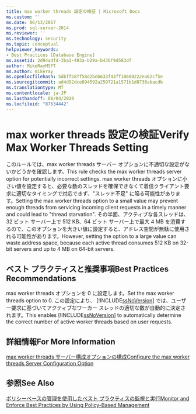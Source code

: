 ```yaml
---
title: max worker threads 設定の検証 | Microsoft Docs
ms.custom: ''
ms.date: 06/13/2017
ms.prod: sql-server-2014
ms.reviewer: ''
ms.technology: security
ms.topic: conceptual
helpviewer_keywords:
- Best Practices [Database Engine]
ms.assetid: 2d94adfd-3ba1-493a-b29a-b436f9d583df
author: MikeRayMSFT
ms.author: mikeray
ms.openlocfilehash: 5dbffb87f58d2beb633f43ff18680222ea62cf5e
ms.sourcegitcommit: ad4d92dce894592a259721a1571b1d8736abacdb
ms.translationtype: MT
ms.contentlocale: ja-JP
ms.lasthandoff: 08/04/2020
ms.locfileid: "87634442"
---
```

# <a name="verify-max-worker-threads-setting"></a><span data-ttu-id="53d7a-102">max worker threads 設定の検証</span><span class="sxs-lookup"><span data-stu-id="53d7a-102">Verify Max Worker Threads Setting</span></span>
  <span data-ttu-id="53d7a-103">このルールでは、max worker threads サーバー オプションに不適切な設定がないかどうかを確認します。</span><span class="sxs-lookup"><span data-stu-id="53d7a-103">This rule checks the max worker threads server option for potentially incorrect settings.</span></span> <span data-ttu-id="53d7a-104">max worker threads オプションに小さい値を設定すると、必要な数のスレッドを確保できなくて着信クライアント要求に適切なタイミングで対応できず、"スレッド不足" に陥る可能性があります。</span><span class="sxs-lookup"><span data-stu-id="53d7a-104">Setting the max worker threads option to a small value may prevent enough threads from servicing incoming client requests in a timely manner and could lead to "thread starvation".</span></span> <span data-ttu-id="53d7a-105">その半面、アクティブな各スレッドは、32 ビット サーバー上で 512 KB、64 ビット サーバー上で最大 4 MB を消費するので、このオプションを大きい値に設定すると、アドレス空間が無駄に使用される可能性があります。</span><span class="sxs-lookup"><span data-stu-id="53d7a-105">However, setting the option to a large value can waste address space, because each active thread consumes 512 KB on 32-bit servers and up to 4 MB on 64-bit servers.</span></span>  
  
## <a name="best-practices-recommendations"></a><span data-ttu-id="53d7a-106">ベスト プラクティスと推奨事項</span><span class="sxs-lookup"><span data-stu-id="53d7a-106">Best Practices Recommendations</span></span>  
 <span data-ttu-id="53d7a-107">max worker threads オプションを 0 に設定します。</span><span class="sxs-lookup"><span data-stu-id="53d7a-107">Set the max worker threads option to 0.</span></span> <span data-ttu-id="53d7a-108">この設定により、 [!INCLUDE[ssNoVersion](../../includes/ssnoversion-md.md)] では、ユーザー要求に基づいてアクティブなワーカー スレッドの適切な数が自動的に決定されます。</span><span class="sxs-lookup"><span data-stu-id="53d7a-108">This enables [!INCLUDE[ssNoVersion](../../includes/ssnoversion-md.md)] to automatically determine the correct number of active worker threads based on user requests.</span></span>  
  
## <a name="for-more-information"></a><span data-ttu-id="53d7a-109">詳細情報</span><span class="sxs-lookup"><span data-stu-id="53d7a-109">For More Information</span></span>  
 [<span data-ttu-id="53d7a-110">max worker threads サーバー構成オプションの構成</span><span class="sxs-lookup"><span data-stu-id="53d7a-110">Configure the max worker threads Server Configuration Option</span></span>](../../database-engine/configure-windows/configure-the-max-worker-threads-server-configuration-option.md)  
  
## <a name="see-also"></a><span data-ttu-id="53d7a-111">参照</span><span class="sxs-lookup"><span data-stu-id="53d7a-111">See Also</span></span>  
 [<span data-ttu-id="53d7a-112">ポリシーベースの管理を使用したベスト プラクティスの監視と実行</span><span class="sxs-lookup"><span data-stu-id="53d7a-112">Monitor and Enforce Best Practices by Using Policy-Based Management</span></span>](monitor-and-enforce-best-practices-by-using-policy-based-management.md)  
  
  
